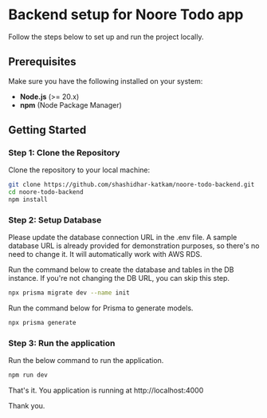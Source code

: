 # Backend setup for Noore Todo app

Follow the steps below to set up and run the project locally.

## Prerequisites

Make sure you have the following installed on your system:

- **Node.js** (>= 20.x)
- **npm** (Node Package Manager)

## Getting Started

### Step 1: Clone the Repository

Clone the repository to your local machine:

```bash
git clone https://github.com/shashidhar-katkam/noore-todo-backend.git
cd noore-todo-backend
npm install
```

### Step 2: Setup Database

Please update the database connection URL in the .env file. A sample database URL is already provided for demonstration purposes, so there's no need to change it. It will automatically work with AWS RDS.

Run the command below to create the database and tables in the DB instance. If you're not changing the DB URL, you can skip this step.

```bash
npx prisma migrate dev --name init
```

Run the command below for Prisma to generate models.

```bash
npx prisma generate
```

### Step 3: Run the application

Run the below command to run the application.

```bash
npm run dev
```

That's it. You application is running at http://localhost:4000

Thank you.
